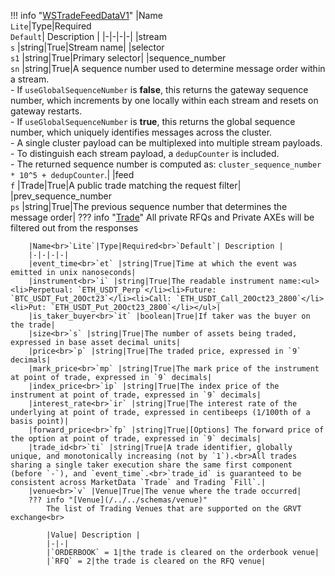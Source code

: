 !!! info "[WSTradeFeedDataV1](/../../schemas/ws_trade_feed_data_v1)"
    |Name<br>`Lite`|Type|Required<br>`Default`| Description |
    |-|-|-|-|
    |stream<br>`s` |string|True|Stream name|
    |selector<br>`s1` |string|True|Primary selector|
    |sequence_number<br>`sn` |string|True|A sequence number used to determine message order within a stream.<br>- If `useGlobalSequenceNumber` is **false**, this returns the gateway sequence number, which increments by one locally within each stream and resets on gateway restarts.<br>- If `useGlobalSequenceNumber` is **true**, this returns the global sequence number, which uniquely identifies messages across the cluster.<br>  - A single cluster payload can be multiplexed into multiple stream payloads.<br>  - To distinguish each stream payload, a `dedupCounter` is included.<br>  - The returned sequence number is computed as: `cluster_sequence_number * 10^5 + dedupCounter`.|
    |feed<br>`f` |Trade|True|A public trade matching the request filter|
    |prev_sequence_number<br>`ps` |string|True|The previous sequence number that determines the message order|
    ??? info "[Trade](/../../schemas/trade)"
        All private RFQs and Private AXEs will be filtered out from the responses<br>

        |Name<br>`Lite`|Type|Required<br>`Default`| Description |
        |-|-|-|-|
        |event_time<br>`et` |string|True|Time at which the event was emitted in unix nanoseconds|
        |instrument<br>`i` |string|True|The readable instrument name:<ul><li>Perpetual: `ETH_USDT_Perp`</li><li>Future: `BTC_USDT_Fut_20Oct23`</li><li>Call: `ETH_USDT_Call_20Oct23_2800`</li><li>Put: `ETH_USDT_Put_20Oct23_2800`</li></ul>|
        |is_taker_buyer<br>`it` |boolean|True|If taker was the buyer on the trade|
        |size<br>`s` |string|True|The number of assets being traded, expressed in base asset decimal units|
        |price<br>`p` |string|True|The traded price, expressed in `9` decimals|
        |mark_price<br>`mp` |string|True|The mark price of the instrument at point of trade, expressed in `9` decimals|
        |index_price<br>`ip` |string|True|The index price of the instrument at point of trade, expressed in `9` decimals|
        |interest_rate<br>`ir` |string|True|The interest rate of the underlying at point of trade, expressed in centibeeps (1/100th of a basis point)|
        |forward_price<br>`fp` |string|True|[Options] The forward price of the option at point of trade, expressed in `9` decimals|
        |trade_id<br>`ti` |string|True|A trade identifier, globally unique, and monotonically increasing (not by `1`).<br>All trades sharing a single taker execution share the same first component (before `-`), and `event_time`.<br>`trade_id` is guaranteed to be consistent across MarketData `Trade` and Trading `Fill`.|
        |venue<br>`v` |Venue|True|The venue where the trade occurred|
        ??? info "[Venue](/../../schemas/venue)"
            The list of Trading Venues that are supported on the GRVT exchange<br>

            |Value| Description |
            |-|-|
            |`ORDERBOOK` = 1|the trade is cleared on the orderbook venue|
            |`RFQ` = 2|the trade is cleared on the RFQ venue|
